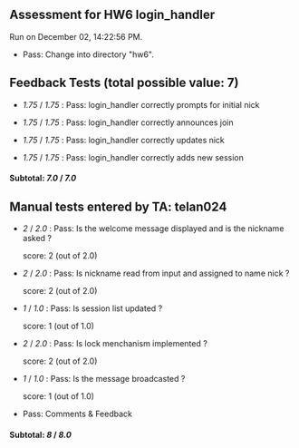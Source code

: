 ## Assessment for HW6 login_handler

Run on December 02, 14:22:56 PM.

+ Pass: Change into directory "hw6".

## Feedback Tests (total possible value: 7)

+  _1.75_ / _1.75_ : Pass: login_handler correctly prompts for initial nick

+  _1.75_ / _1.75_ : Pass: login_handler correctly announces join

+  _1.75_ / _1.75_ : Pass: login_handler correctly updates nick

+  _1.75_ / _1.75_ : Pass: login_handler correctly adds new session

#### Subtotal: _7.0_ / _7.0_

## Manual tests entered by TA: telan024

+  _2_ / _2.0_ : Pass: Is the welcome message displayed and is the nickname asked ?

    score: 2 (out of 2.0)


+  _2_ / _2.0_ : Pass: Is nickname read from input and assigned to name nick ?

    score: 2 (out of 2.0)


+  _1_ / _1.0_ : Pass: Is session list updated ?

    score: 1 (out of 1.0)


+  _2_ / _2.0_ : Pass: Is lock menchanism implemented ?

    score: 2 (out of 2.0)


+  _1_ / _1.0_ : Pass: Is the message broadcasted ?

    score: 1 (out of 1.0)


+ Pass: Comments & Feedback

    

#### Subtotal: _8_ / _8.0_

